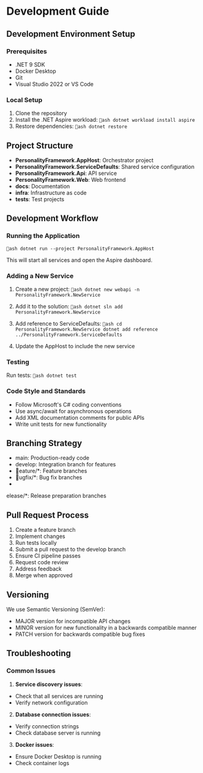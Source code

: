 # Development Guide

## Development Environment Setup

### Prerequisites

- .NET 9 SDK
- Docker Desktop
- Git
- Visual Studio 2022 or VS Code

### Local Setup

1. Clone the repository
2. Install the .NET Aspire workload:
  `ash
  dotnet workload install aspire
  `
3. Restore dependencies:
  `ash
  dotnet restore
  `

## Project Structure

- **PersonalityFramework.AppHost**: Orchestrator project
- **PersonalityFramework.ServiceDefaults**: Shared service configuration
- **PersonalityFramework.Api**: API service
- **PersonalityFramework.Web**: Web frontend
- **docs**: Documentation
- **infra**: Infrastructure as code
- **tests**: Test projects

## Development Workflow

### Running the Application

`ash
dotnet run --project PersonalityFramework.AppHost
`

This will start all services and open the Aspire dashboard.

### Adding a New Service

1. Create a new project:
  `ash
  dotnet new webapi -n PersonalityFramework.NewService
  `

2. Add it to the solution:
  `ash
  dotnet sln add PersonalityFramework.NewService
  `

3. Add reference to ServiceDefaults:
  `ash
  cd PersonalityFramework.NewService
  dotnet add reference ../PersonalityFramework.ServiceDefaults
  `

4. Update the AppHost to include the new service

### Testing

Run tests:
`ash
dotnet test
`

### Code Style and Standards

- Follow Microsoft's C# coding conventions
- Use async/await for asynchronous operations
- Add XML documentation comments for public APIs
- Write unit tests for new functionality

## Branching Strategy

- main: Production-ready code
- develop: Integration branch for features
- eature/*: Feature branches
- ugfix/*: Bug fix branches
- elease/*: Release preparation branches

## Pull Request Process

1. Create a feature branch
2. Implement changes
3. Run tests locally
4. Submit a pull request to the develop branch
5. Ensure CI pipeline passes
6. Request code review
7. Address feedback
8. Merge when approved

## Versioning

We use Semantic Versioning (SemVer):

- MAJOR version for incompatible API changes
- MINOR version for new functionality in a backwards compatible manner
- PATCH version for backwards compatible bug fixes

## Troubleshooting

### Common Issues

1. **Service discovery issues**:
  - Check that all services are running
  - Verify network configuration

2. **Database connection issues**:
  - Verify connection strings
  - Check database server is running

3. **Docker issues**:
  - Ensure Docker Desktop is running
  - Check container logs

